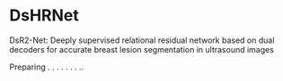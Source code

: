 # DsHRNet
DsR2-Net: Deeply supervised relational residual network based on dual decoders for accurate breast lesion segmentation in ultrasound images

Preparing . . . . . . . ..  
